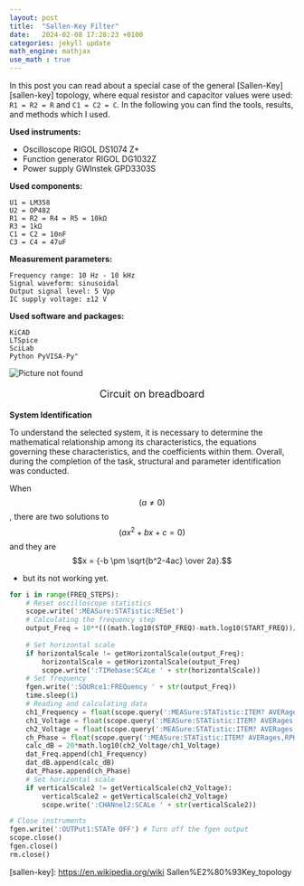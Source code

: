 ```yaml
---
layout: post
title:  "Sallen-Key Filter"
date:   2024-02-08 17:28:23 +0100
categories: jekyll update
math_engine: mathjax
use_math : true
---
```

In this post you can read about a special case of the general [Sallen-Key][sallen-key] topology, where equal resistor and capacitor values were used:  `R1 = R2 = R` and `C1 = C2 = C`. In the following you can find the tools, results, and methods which I used.

**Used instruments:**

  -  Oscilloscope RIGOL DS1074 Z+
  -  Function generator RIGOL DG1032Z
  -  Power supply GWInstek GPD3303S

**Used components:**

    U1 = LM358
    U2 = OP482
    R1 = R2 = R4 = R5 = 10kΩ
    R3 = 1kΩ
    C1 = C2 = 10nF
    C3 = C4 = 47uF

**Measurement parameters:**

    Frequency range: 10 Hz - 10 kHz
    Signal waveform: sinusoidal
    Output signal level: 5 Vpp
    IC supply voltage: ±12 V


**Used software and packages:**

    KiCAD
    LTSpice
    SciLab
    Python PyVISA-Py"


<img src="/unideb.playgnd/images/breadboard.png" alt="Picture not found">
<p align="center" style="font-size: 18px;">
Circuit on breadboard</p>

**System Identification**

To understand the selected system, it is necessary to determine the mathematical relationship among its characteristics, the equations governing these characteristics, and the coefficients within them. Overall, during the completion of the task, structural and parameter identification was conducted.

When $$(a \ne 0)$$, there are two solutions to $$(ax^2 + bx + c = 0)$$ and they are
$$x = {-b \pm \sqrt{b^2-4ac} \over 2a}.$$

 - but its not working yet.


```python
for i in range(FREQ_STEPS):
    # Reset oscilloscope statistics
    scope.write(':MEASure:STATistic:RESet')
    # Calculating the frequency step
    output_Freq = 10**(((math.log10(STOP_FREQ)-math.log10(START_FREQ))/(FREQ_STEPS-1)*(1+i-1))+math.log10(START_FREQ))
    
    # Set horizontal scale
    if horizontalScale != getHorizontalScale(output_Freq):
        horizontalScale = getHorizontalScale(output_Freq)
        scope.write(':TIMebase:SCALe ' + str(horizontalScale))
    # Set frequency
    fgen.write(':SOURce1:FREQuency ' + str(output_Freq))
    time.sleep(1)
    # Reading and calculating data
    ch1_Frequency = float(scope.query(':MEASure:STATistic:ITEM? AVERages,FREQuency,CHANnel1'))
    ch1_Voltage = float(scope.query(':MEASure:STATistic:ITEM? AVERages,VPP,CHANnel1'))
    ch2_Voltage = float(scope.query(':MEASure:STATistic:ITEM? AVERages,VPP,CHANnel2'))
    ch_Phase = float(scope.query(':MEASure:STATistic:ITEM? AVERages,RPHase'))*-1
    calc_dB = 20*math.log10(ch2_Voltage/ch1_Voltage)
    dat_Freq.append(ch1_Frequency)
    dat_dB.append(calc_dB)
    dat_Phase.append(ch_Phase)
    # Set horizontal scale
    if verticalScale2 != getVerticalScale(ch2_Voltage):
        verticalScale2 = getVerticalScale(ch2_Voltage)
        scope.write(':CHANnel2:SCALe ' + str(verticalScale2))

# Close instruments
fgen.write(':OUTPut1:STATe OFF') # Turn off the fgen output
scope.close()
fgen.close()
rm.close()
```


[sallen-key]: https://en.wikipedia.org/wiki Sallen%E2%80%93Key_topology
